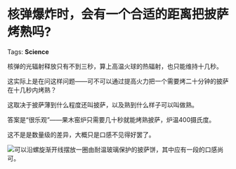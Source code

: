 # 核弹爆炸时，会有一个合适的距离把披萨烤熟吗?

Tags: **Science**

核弹的光辐射释放只有不到三秒，算上高温火球的热辐射，也只能维持十几秒。

这实际上是在问这样问题——可不可以通过提高火力把一个需要烤二十分钟的披萨在十几秒内烤熟？

这取决于披萨薄到什么程度还叫披萨，以及熟到什么样子可以叫做熟。

答案是“很乐观”——果木窑炉只需要几十秒就能烤熟披萨，炉温400摄氏度。

这不是是数量级的差异，大概只是口感不见得好罢了。

![](https://pic4.zhimg.com/50/v2-9c88895b3bb416ccc6fc79d9e31e122c_hd.jpg?source=1940ef5c)可以沿螺旋渐开线摆放一圈由耐温玻璃保护的披萨饼，其中应有一段的口感尚可。



